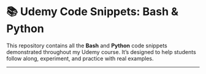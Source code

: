 # 📚 Udemy Code Snippets: Bash & Python

This repository contains all the **Bash** and **Python** code snippets demonstrated throughout my Udemy course. It’s designed to help students follow along, experiment, and practice with real examples.

---


